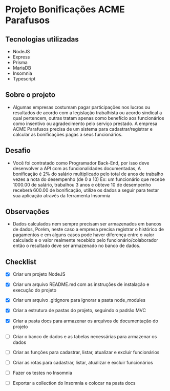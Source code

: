# Projeto Bonificações ACME Parafusos

## Tecnologias utilizadas

- NodeJS
- Express
- Prisma
- MariaDB
- Insomnia
- Typescript

## Sobre o projeto

- Algumas empresas costumam pagar participações nos lucros ou resultados de acordo com a legislação trabalhista ou acordo sindical a qual pertencem,
outras tratam apenas como benefício aos funcionários como insentivo ou agradecimento pelo serviço prestado.
A empresa ACME Parafusos precisa de um sistema para cadastrar/registrar e calcular as bonificações pagas a seus funcionários.

## Desafio

- Você foi contratado como Programador Back-End, por isso deve desenvolver a API com as funcionalidades documentadas,
A bonificação é 2% do salário multiplicado pelo total de anos de trabalho vezes a nota do desempenho (de 0 a 10)
Ex: um funcionário que recebe 1000.00 de salário, trabalhou 3 anos e obteve 10 de desempenho receberá 600.00 de bonificação,
utilize os dados a seguir para testar sua aplicação através da ferramenta Insomnia

## Observações

- Dados calculados nem sempre precisam ser armazenados em bancos de dados,
Porém, neste caso a empresa precisa registrar o histórico de pagamentos e em alguns casos pode haver diferença entre o valor calculado e o valor realmente recebido pelo funcionário/colaborador então o resultado deve ser armazenado no banco de dados.

## Checklist

- [x] Criar um projeto NodeJS

- [x] Criar um arquivo README.md com as instruções de instalação e execução do projeto

- [x] Criar um arquivo .gitignore para ignorar a pasta node_modules

- [x] Criar a estrutura de pastas do projeto, seguindo o padrão MVC

- [x] Criar a pasta docs para armazenar os arquivos de documentação do projeto

- [ ] Criar o banco de dados e as tabelas necessárias para armazenar os dados

- [ ] Criar as funções para cadastrar, listar, atualizar e excluir funcionários

- [ ] Criar as rotas para cadastrar, listar, atualizar e excluir funcionários

- [ ] Fazer os testes no Insomnia

- [ ] Exportar a collection do Insomnia e colocar na pasta docs
